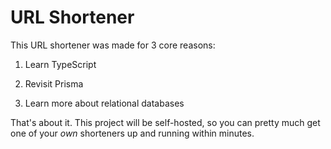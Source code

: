 # URL Shortener



This URL shortener was made for 3 core reasons:

1. Learn TypeScript

2. Revisit Prisma

3. Learn more about relational databases 

That's about it. This project will be self-hosted, so you can pretty much get one of your *own* shorteners up and running within minutes.


